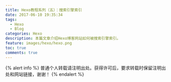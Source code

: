 ```yaml
---
title: Hexo教程系列（五）：搜索引擎索引
date: 2017-06-10 19:35:34
tags:
  - Hexo
  - Blog
categories: Hexo
description: 本篇文章介绍Hexo博客网站如何被搜索引擎索引。
feature: images/hexo/hexo.png
toc: true
comments: true
---
```


{% alert info %}
普通个人转载请注明出处。获得许可后，要求转载时保留注明出处和网站链接，谢谢！
{% endalert %}
